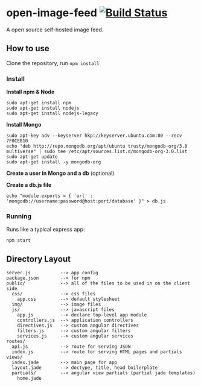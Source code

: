 # open-image-feed [![Build Status](https://travis-ci.org/MatthieuLemoine/open-image-feed.svg)](https://travis-ci.org/MatthieuLemoine/open-image-feed)

A open source self-hosted image feed.

## How to use

Clone the repository, run `npm install`

### Install


**Install npm & Node**

    sudo apt-get install npm
    sudo apt-get install nodejs
    sudo apt-get install nodejs-legacy
**Install Mongo**

    sudo apt-key adv --keyserver hkp://keyserver.ubuntu.com:80 --recv 7F0CEB10
    echo "deb http://repo.mongodb.org/apt/ubuntu trusty/mongodb-org/3.0 multiverse" | sudo tee /etc/apt/sources.list.d/mongodb-org-3.0.list
    sudo apt-get update
    sudo apt-get install -y mongodb-org
**Create a user in Mongo and a db** (optional)

**Create a db.js file**

    echo "module.exports = { 'url' : 'mongodb://username:password@host:port/database' }" > db.js

### Running

Runs like a typical express app:

    npm start


## Directory Layout
    
    server.js           --> app config
    package.json        --> for npm
    public/             --> all of the files to be used in on the client side
      css/              --> css files
        app.css         --> default stylesheet
      img/              --> image files
      js/               --> javascript files
        app.js          --> declare top-level app module
        controllers.js  --> application controllers
        directives.js   --> custom angular directives
        filters.js      --> custom angular filters
        services.js     --> custom angular services
    routes/
      api.js            --> route for serving JSON
      index.js          --> route for serving HTML pages and partials
    views/
      index.jade        --> main page for app
      layout.jade       --> doctype, title, head boilerplate
      partials/         --> angular view partials (partial jade templates)
        home.jade
